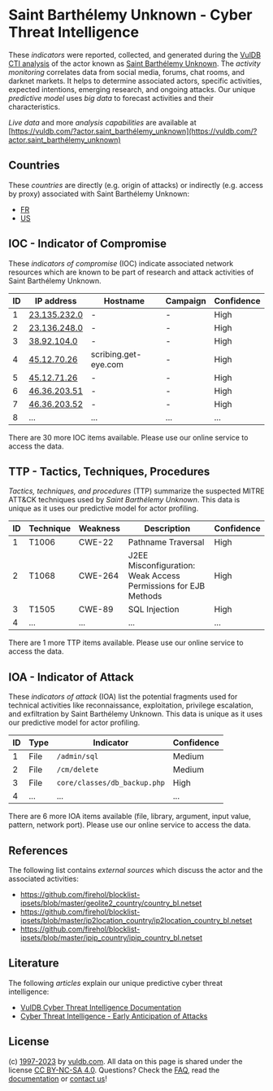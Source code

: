 # Saint Barthélemy Unknown - Cyber Threat Intelligence

These _indicators_ were reported, collected, and generated during the [VulDB CTI analysis](https://vuldb.com/?kb.cti) of the actor known as [Saint Barthélemy Unknown](https://vuldb.com/?actor.saint_barthélemy_unknown). The _activity monitoring_ correlates data from social media, forums, chat rooms, and darknet markets. It helps to determine associated actors, specific activities, expected intentions, emerging research, and ongoing attacks. Our unique _predictive model_ uses _big data_ to forecast activities and their characteristics.

_Live data_ and more _analysis capabilities_ are available at [https://vuldb.com/?actor.saint_barthélemy_unknown](https://vuldb.com/?actor.saint_barthélemy_unknown)

## Countries

These _countries_ are directly (e.g. origin of attacks) or indirectly (e.g. access by proxy) associated with Saint Barthélemy Unknown:

* [FR](https://vuldb.com/?country.fr)
* [US](https://vuldb.com/?country.us)

## IOC - Indicator of Compromise

These _indicators of compromise_ (IOC) indicate associated network resources which are known to be part of research and attack activities of Saint Barthélemy Unknown.

ID | IP address | Hostname | Campaign | Confidence
-- | ---------- | -------- | -------- | ----------
1 | [23.135.232.0](https://vuldb.com/?ip.23.135.232.0) | - | - | High
2 | [23.136.248.0](https://vuldb.com/?ip.23.136.248.0) | - | - | High
3 | [38.92.104.0](https://vuldb.com/?ip.38.92.104.0) | - | - | High
4 | [45.12.70.26](https://vuldb.com/?ip.45.12.70.26) | scribing.get-eye.com | - | High
5 | [45.12.71.26](https://vuldb.com/?ip.45.12.71.26) | - | - | High
6 | [46.36.203.51](https://vuldb.com/?ip.46.36.203.51) | - | - | High
7 | [46.36.203.52](https://vuldb.com/?ip.46.36.203.52) | - | - | High
8 | ... | ... | ... | ...

There are 30 more IOC items available. Please use our online service to access the data.

## TTP - Tactics, Techniques, Procedures

_Tactics, techniques, and procedures_ (TTP) summarize the suspected MITRE ATT&CK techniques used by _Saint Barthélemy Unknown_. This data is unique as it uses our predictive model for actor profiling.

ID | Technique | Weakness | Description | Confidence
-- | --------- | -------- | ----------- | ----------
1 | T1006 | CWE-22 | Pathname Traversal | High
2 | T1068 | CWE-264 | J2EE Misconfiguration: Weak Access Permissions for EJB Methods | High
3 | T1505 | CWE-89 | SQL Injection | High
4 | ... | ... | ... | ...

There are 1 more TTP items available. Please use our online service to access the data.

## IOA - Indicator of Attack

These _indicators of attack_ (IOA) list the potential fragments used for technical activities like reconnaissance, exploitation, privilege escalation, and exfiltration by Saint Barthélemy Unknown. This data is unique as it uses our predictive model for actor profiling.

ID | Type | Indicator | Confidence
-- | ---- | --------- | ----------
1 | File | `/admin/sql` | Medium
2 | File | `/cm/delete` | Medium
3 | File | `core/classes/db_backup.php` | High
4 | ... | ... | ...

There are 6 more IOA items available (file, library, argument, input value, pattern, network port). Please use our online service to access the data.

## References

The following list contains _external sources_ which discuss the actor and the associated activities:

* https://github.com/firehol/blocklist-ipsets/blob/master/geolite2_country/country_bl.netset
* https://github.com/firehol/blocklist-ipsets/blob/master/ip2location_country/ip2location_country_bl.netset
* https://github.com/firehol/blocklist-ipsets/blob/master/ipip_country/ipip_country_bl.netset

## Literature

The following _articles_ explain our unique predictive cyber threat intelligence:

* [VulDB Cyber Threat Intelligence Documentation](https://vuldb.com/?kb.cti)
* [Cyber Threat Intelligence - Early Anticipation of Attacks](https://www.scip.ch/en/?labs.20201022)

## License

(c) [1997-2023](https://vuldb.com/?kb.changelog) by [vuldb.com](https://vuldb.com/?kb.about). All data on this page is shared under the license [CC BY-NC-SA 4.0](https://creativecommons.org/licenses/by-nc-sa/4.0/). Questions? Check the [FAQ](https://vuldb.com/?kb.faq), read the [documentation](https://vuldb.com/?kb) or [contact us](https://vuldb.com/?contact)!

